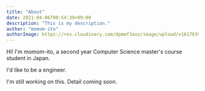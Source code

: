 ```yaml
---
title: "About"
date: 2021-04-06T00:54:39+09:00
description: "This is my description."
author: "momom-ito"
authorImage: https://res.cloudinary.com/dpmmf3aoz/image/upload/v1617639936/IMG_5709_e3jfac.jpg
---
```


Hi! I'm momom-ito, a second year Computer Science master's course student in Japan.

I'd like to be a engineer.

I'm still working on this. Detail coming soon.
